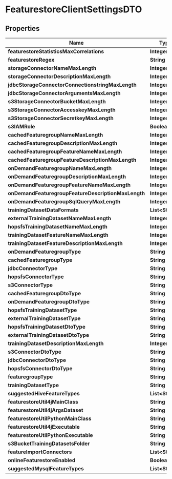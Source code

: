 # FeaturestoreClientSettingsDTO

## Properties
Name | Type | Description | Notes
------------ | ------------- | ------------- | -------------
**featurestoreStatisticsMaxCorrelations** | **Integer** |  |  [optional]
**featurestoreRegex** | **String** |  |  [optional]
**storageConnectorNameMaxLength** | **Integer** |  |  [optional]
**storageConnectorDescriptionMaxLength** | **Integer** |  |  [optional]
**jdbcStorageConnectorConnectionstringMaxLength** | **Integer** |  |  [optional]
**jdbcStorageConnectorArgumentsMaxLength** | **Integer** |  |  [optional]
**s3StorageConnectorBucketMaxLength** | **Integer** |  |  [optional]
**s3StorageConnectorAccesskeyMaxLength** | **Integer** |  |  [optional]
**s3StorageConnectorSecretkeyMaxLength** | **Integer** |  |  [optional]
**s3IAMRole** | **Boolean** |  |  [optional]
**cachedFeaturegroupNameMaxLength** | **Integer** |  |  [optional]
**cachedFeaturegroupDescriptionMaxLength** | **Integer** |  |  [optional]
**cachedFeaturegroupFeatureNameMaxLength** | **Integer** |  |  [optional]
**cachedFeaturegroupFeatureDescriptionMaxLength** | **Integer** |  |  [optional]
**onDemandFeaturegroupNameMaxLength** | **Integer** |  |  [optional]
**onDemandFeaturegroupDescriptionMaxLength** | **Integer** |  |  [optional]
**onDemandFeaturegroupFeatureNameMaxLength** | **Integer** |  |  [optional]
**onDemandFeaturegroupFeatureDescriptionMaxLength** | **Integer** |  |  [optional]
**onDemandFeaturegroupSqlQueryMaxLength** | **Integer** |  |  [optional]
**trainingDatasetDataFormats** | **List&lt;String&gt;** |  |  [optional]
**externalTrainingDatasetNameMaxLength** | **Integer** |  |  [optional]
**hopsfsTrainingDatasetNameMaxLength** | **Integer** |  |  [optional]
**trainingDatasetFeatureNameMaxLength** | **Integer** |  |  [optional]
**trainingDatasetFeatureDescriptionMaxLength** | **Integer** |  |  [optional]
**onDemandFeaturegroupType** | **String** |  |  [optional]
**cachedFeaturegroupType** | **String** |  |  [optional]
**jdbcConnectorType** | **String** |  |  [optional]
**hopsfsConnectorType** | **String** |  |  [optional]
**s3ConnectorType** | **String** |  |  [optional]
**cachedFeaturegroupDtoType** | **String** |  |  [optional]
**onDemandFeaturegroupDtoType** | **String** |  |  [optional]
**hopsfsTrainingDatasetType** | **String** |  |  [optional]
**externalTrainingDatasetType** | **String** |  |  [optional]
**hopsfsTrainingDatasetDtoType** | **String** |  |  [optional]
**externalTrainingDatasetDtoType** | **String** |  |  [optional]
**trainingDatasetDescriptionMaxLength** | **Integer** |  |  [optional]
**s3ConnectorDtoType** | **String** |  |  [optional]
**jdbcConnectorDtoType** | **String** |  |  [optional]
**hopsfsConnectorDtoType** | **String** |  |  [optional]
**featuregroupType** | **String** |  |  [optional]
**trainingDatasetType** | **String** |  |  [optional]
**suggestedHiveFeatureTypes** | **List&lt;String&gt;** |  |  [optional]
**featurestoreUtil4jMainClass** | **String** |  |  [optional]
**featurestoreUtil4jArgsDataset** | **String** |  |  [optional]
**featurestoreUtilPythonMainClass** | **String** |  |  [optional]
**featurestoreUtil4jExecutable** | **String** |  |  [optional]
**featurestoreUtilPythonExecutable** | **String** |  |  [optional]
**s3BucketTrainingDatasetsFolder** | **String** |  |  [optional]
**featureImportConnectors** | **List&lt;String&gt;** |  |  [optional]
**onlineFeaturestoreEnabled** | **Boolean** |  |  [optional]
**suggestedMysqlFeatureTypes** | **List&lt;String&gt;** |  |  [optional]
